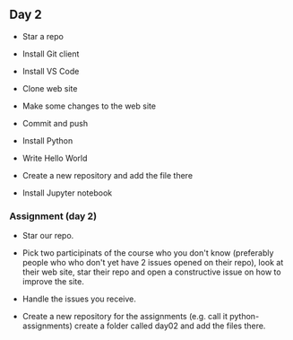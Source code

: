 ## Day 2

* Star a repo

* Install Git client
* Install VS Code
* Clone web site
* Make some changes to the web site
* Commit and push

* Install Python
* Write Hello World
* Create a new repository and add the file there

* Install Jupyter notebook



### Assignment (day 2)

* Star our repo.
* Pick two participinats of the course who you don't know (preferably people who who don't yet have 2 issues opened on their repo), look at their web site, star their repo and open a constructive issue on how to improve the site.
* Handle the issues you receive.

* Create a new repository for the assignments (e.g. call it python-assignments) create a folder called day02 and add the files there.


